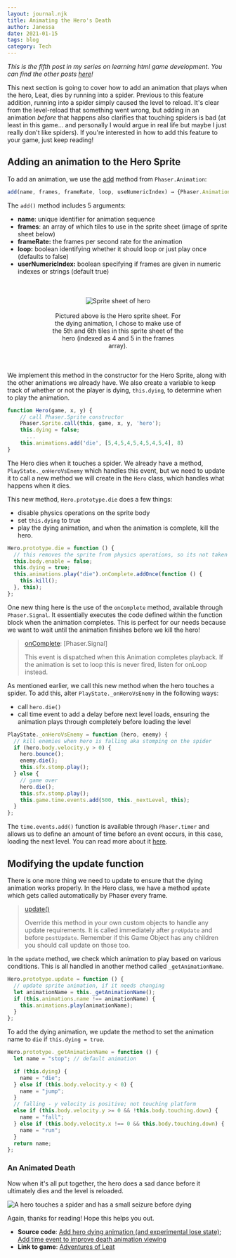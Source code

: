 ```yaml
---
layout: journal.njk
title: Animating the Hero's Death
author: Janessa
date: 2021-01-15
tags: blog
category: Tech
---
```


_This is the fifth post in my series on learning html game development. You can find the other posts [here](https://www.janessatran.com/tags/#game-dev)!_

This next section is going to cover how to add an animation that plays when the hero, Leat, dies by running into a spider. Previous to this feature addition, running into a spider simply caused the level to reload. It's clear from the level-reload that something went wrong, but adding in an animation _before_ that happens also clarifies that touching spiders is bad (at least in this game... and personally I would argue in real life but maybe I just really don't like spiders). If you're interested in how to add this feature to your game, just keep reading!

## Adding an animation to the Hero Sprite

To add an animation, we use the [add](https://phaser.io/docs/2.6.2/Phaser.AnimationManager.html#add) method from `Phaser.Animation`:

```js
add(name, frames, frameRate, loop, useNumericIndex) → {Phaser.Animation}
```

The `add()` method includes 5 arguments:

- **name**: unique identifier for animation sequence
- **frames**: an array of which tiles to use in the sprite sheet (image of sprite sheet below)
- **frameRate:** the frames per second rate for the animation
- **loop:** boolean identifying whether it should loop or just play once (defaults to false)
- **userNumericIndex:** boolean specifying if frames are given in numeric indexes or strings (default true)

<center>
    <div style="max-width:300px;margin:50px">
        <img src="https://i.imgur.com/SGRvvLx.png" alt="Sprite sheet of hero"><br><br>
        <caption>Pictured above is the Hero sprite sheet. For the dying animation, I chose to make use of the 5th and 6th tiles in this sprite sheet of the hero (indexed as 4 and 5 in the frames array).</caption>
    </div>
</center>

We implement this method in the constructor for the Hero Sprite, along with the other animations we already have. We also create a variable to keep track of whether or not the player is dying, `this.dying`, to determine when to play the animation.

```js
function Hero(game, x, y) {
    // call Phaser.Sprite constructor
    Phaser.Sprite.call(this, game, x, y, 'hero');
    this.dying = false;
      ...
    this.animations.add('die', [5,4,5,4,5,4,5,4,5,4], 8)
}
```

The Hero dies when it touches a spider. We already have a method, `PlayState._onHeroVsEnemy` which handles this event, but we need to update it to call a new method we will create in the `Hero` class, which handles what happens when it dies.

This new method, `Hero.prototype.die` does a few things:

- disable physics operations on the sprite body
- set `this.dying` to true
- play the dying animation, and when the animation is complete, kill the hero.

```js
Hero.prototype.die = function () {
  // this removes the sprite from physics operations, so its not taken into account for collissions
  this.body.enable = false;
  this.dying = true;
  this.animations.play("die").onComplete.addOnce(function () {
    this.kill();
  }, this);
};
```

One new thing here is the use of the `onComplete` method, available through `Phaser.Signal`. It essentially executes the code defined within the function block when the animation completes. This is perfect for our needs because we want to wait until the animation finishes before we kill the hero!

> [onComplete](https://phaser.io/docs/2.6.2/Phaser.Animation.html#onComplete): [Phaser.Signal]
>
> This event is dispatched when this Animation completes playback. If the animation is set to loop this is never fired, listen for onLoop instead.

As mentioned earlier, we call this new method when the hero touches a spider. To add this, alter `PlayState._onHeroVsEnemy` in the following ways:

- call `hero.die()`
- call time event to add a delay before next level loads, ensuring the animation plays through completely before loading the level

```js
PlayState._onHeroVsEnemy = function (hero, enemy) {
  // kill enemies when hero is falling aka stomping on the spider
  if (hero.body.velocity.y > 0) {
    hero.bounce();
    enemy.die();
    this.sfx.stomp.play();
  } else {
    // game over
    hero.die();
    this.sfx.stomp.play();
    this.game.time.events.add(500, this._nextLevel, this);
  }
};
```

The `time.events.add()` function is available through `Phaser.timer` and allows us to define an amount of time before an event occurs, in this case, loading the next level. You can read more about it [here](<[https://phaser.io/docs/2.6.2/Phaser.Timer.html#add](https://phaser.io/docs/2.6.2/Phaser.Timer.html#add)>).

## Modifying the update function

There is one more thing we need to update to ensure that the dying animation works properly. In the Hero class, we have a method `update` which gets called automatically by Phaser every frame.

> [update()](https://phaser.io/docs/2.6.2/Phaser.Sprite.html#update)
>
> Override this method in your own custom objects to handle any update requirements.
> It is called immediately after `preUpdate` and before `postUpdate`. Remember if this Game Object has any children you should call update on those too.

In the `update` method, we check which animation to play based on various conditions. This is all handled in another method called `_getAnimationName`.

```js
Hero.prototype.update = function () {
  // update sprite animation, if it needs changing
  let animationName = this._getAnimationName();
  if (this.animations.name !== animationName) {
    this.animations.play(animationName);
  }
};
```

To add the dying animation, we update the method to set the animation name to `die` if `this.dying = true`.

```js
Hero.prototype._getAnimationName = function () {
  let name = "stop"; // default animation

  if (this.dying) {
    name = "die";
  } else if (this.body.velocity.y < 0) {
    name = "jump";
  }
  // falling - y velocity is positive; not touching platform
  else if (this.body.velocity.y >= 0 && !this.body.touching.down) {
    name = "fall";
  } else if (this.body.velocity.x !== 0 && this.body.touching.down) {
    name = "run";
  }
  return name;
};
```

### An Animated Death

Now when it's all put together, the hero does a sad dance before it ultimately dies and the level is reloaded.

<img src="https://i.imgur.com/C8fWxYY.gif" alt="A hero touches a spider and has a small seizure before dying">

Again, thanks for reading! Hope this helps you out.

- **Source code**: [Add hero dying animation (and experimental lose state)](https://github.com/janessatran/html5game/commit/2d818adcd358a5afa800e3f5c7f064707bb7ce84); [Add time event to improve death animation viewing](https://github.com/janessatran/html5game/commit/78fcdc69c6aaa19d45f799575a2c6f1dc19f35a8)
- **Link to game**: [Adventures of Leat](https://janessatran.github.io/html5game/)
